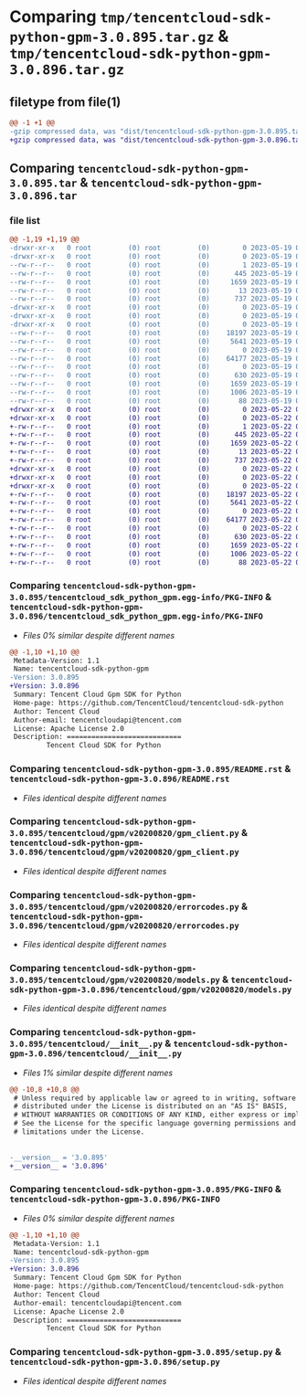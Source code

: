 # Comparing `tmp/tencentcloud-sdk-python-gpm-3.0.895.tar.gz` & `tmp/tencentcloud-sdk-python-gpm-3.0.896.tar.gz`

## filetype from file(1)

```diff
@@ -1 +1 @@
-gzip compressed data, was "dist/tencentcloud-sdk-python-gpm-3.0.895.tar", last modified: Fri May 19 02:51:49 2023, max compression
+gzip compressed data, was "dist/tencentcloud-sdk-python-gpm-3.0.896.tar", last modified: Mon May 22 00:23:56 2023, max compression
```

## Comparing `tencentcloud-sdk-python-gpm-3.0.895.tar` & `tencentcloud-sdk-python-gpm-3.0.896.tar`

### file list

```diff
@@ -1,19 +1,19 @@
-drwxr-xr-x   0 root         (0) root         (0)        0 2023-05-19 02:51:49.000000 tencentcloud-sdk-python-gpm-3.0.895/
-drwxr-xr-x   0 root         (0) root         (0)        0 2023-05-19 02:51:49.000000 tencentcloud-sdk-python-gpm-3.0.895/tencentcloud_sdk_python_gpm.egg-info/
--rw-r--r--   0 root         (0) root         (0)        1 2023-05-19 02:51:49.000000 tencentcloud-sdk-python-gpm-3.0.895/tencentcloud_sdk_python_gpm.egg-info/dependency_links.txt
--rw-r--r--   0 root         (0) root         (0)      445 2023-05-19 02:51:49.000000 tencentcloud-sdk-python-gpm-3.0.895/tencentcloud_sdk_python_gpm.egg-info/SOURCES.txt
--rw-r--r--   0 root         (0) root         (0)     1659 2023-05-19 02:51:49.000000 tencentcloud-sdk-python-gpm-3.0.895/tencentcloud_sdk_python_gpm.egg-info/PKG-INFO
--rw-r--r--   0 root         (0) root         (0)       13 2023-05-19 02:51:49.000000 tencentcloud-sdk-python-gpm-3.0.895/tencentcloud_sdk_python_gpm.egg-info/top_level.txt
--rw-r--r--   0 root         (0) root         (0)      737 2023-05-19 02:51:49.000000 tencentcloud-sdk-python-gpm-3.0.895/README.rst
-drwxr-xr-x   0 root         (0) root         (0)        0 2023-05-19 02:51:49.000000 tencentcloud-sdk-python-gpm-3.0.895/tencentcloud/
-drwxr-xr-x   0 root         (0) root         (0)        0 2023-05-19 02:51:49.000000 tencentcloud-sdk-python-gpm-3.0.895/tencentcloud/gpm/
-drwxr-xr-x   0 root         (0) root         (0)        0 2023-05-19 02:51:49.000000 tencentcloud-sdk-python-gpm-3.0.895/tencentcloud/gpm/v20200820/
--rw-r--r--   0 root         (0) root         (0)    18197 2023-05-19 02:51:49.000000 tencentcloud-sdk-python-gpm-3.0.895/tencentcloud/gpm/v20200820/gpm_client.py
--rw-r--r--   0 root         (0) root         (0)     5641 2023-05-19 02:51:49.000000 tencentcloud-sdk-python-gpm-3.0.895/tencentcloud/gpm/v20200820/errorcodes.py
--rw-r--r--   0 root         (0) root         (0)        0 2023-05-19 02:51:49.000000 tencentcloud-sdk-python-gpm-3.0.895/tencentcloud/gpm/v20200820/__init__.py
--rw-r--r--   0 root         (0) root         (0)    64177 2023-05-19 02:51:49.000000 tencentcloud-sdk-python-gpm-3.0.895/tencentcloud/gpm/v20200820/models.py
--rw-r--r--   0 root         (0) root         (0)        0 2023-05-19 02:51:49.000000 tencentcloud-sdk-python-gpm-3.0.895/tencentcloud/gpm/__init__.py
--rw-r--r--   0 root         (0) root         (0)      630 2023-05-19 02:51:49.000000 tencentcloud-sdk-python-gpm-3.0.895/tencentcloud/__init__.py
--rw-r--r--   0 root         (0) root         (0)     1659 2023-05-19 02:51:49.000000 tencentcloud-sdk-python-gpm-3.0.895/PKG-INFO
--rw-r--r--   0 root         (0) root         (0)     1006 2023-05-19 02:51:49.000000 tencentcloud-sdk-python-gpm-3.0.895/setup.py
--rw-r--r--   0 root         (0) root         (0)       88 2023-05-19 02:51:49.000000 tencentcloud-sdk-python-gpm-3.0.895/setup.cfg
+drwxr-xr-x   0 root         (0) root         (0)        0 2023-05-22 00:23:56.000000 tencentcloud-sdk-python-gpm-3.0.896/
+drwxr-xr-x   0 root         (0) root         (0)        0 2023-05-22 00:23:56.000000 tencentcloud-sdk-python-gpm-3.0.896/tencentcloud_sdk_python_gpm.egg-info/
+-rw-r--r--   0 root         (0) root         (0)        1 2023-05-22 00:23:56.000000 tencentcloud-sdk-python-gpm-3.0.896/tencentcloud_sdk_python_gpm.egg-info/dependency_links.txt
+-rw-r--r--   0 root         (0) root         (0)      445 2023-05-22 00:23:56.000000 tencentcloud-sdk-python-gpm-3.0.896/tencentcloud_sdk_python_gpm.egg-info/SOURCES.txt
+-rw-r--r--   0 root         (0) root         (0)     1659 2023-05-22 00:23:56.000000 tencentcloud-sdk-python-gpm-3.0.896/tencentcloud_sdk_python_gpm.egg-info/PKG-INFO
+-rw-r--r--   0 root         (0) root         (0)       13 2023-05-22 00:23:56.000000 tencentcloud-sdk-python-gpm-3.0.896/tencentcloud_sdk_python_gpm.egg-info/top_level.txt
+-rw-r--r--   0 root         (0) root         (0)      737 2023-05-22 00:23:55.000000 tencentcloud-sdk-python-gpm-3.0.896/README.rst
+drwxr-xr-x   0 root         (0) root         (0)        0 2023-05-22 00:23:56.000000 tencentcloud-sdk-python-gpm-3.0.896/tencentcloud/
+drwxr-xr-x   0 root         (0) root         (0)        0 2023-05-22 00:23:56.000000 tencentcloud-sdk-python-gpm-3.0.896/tencentcloud/gpm/
+drwxr-xr-x   0 root         (0) root         (0)        0 2023-05-22 00:23:56.000000 tencentcloud-sdk-python-gpm-3.0.896/tencentcloud/gpm/v20200820/
+-rw-r--r--   0 root         (0) root         (0)    18197 2023-05-22 00:23:55.000000 tencentcloud-sdk-python-gpm-3.0.896/tencentcloud/gpm/v20200820/gpm_client.py
+-rw-r--r--   0 root         (0) root         (0)     5641 2023-05-22 00:23:55.000000 tencentcloud-sdk-python-gpm-3.0.896/tencentcloud/gpm/v20200820/errorcodes.py
+-rw-r--r--   0 root         (0) root         (0)        0 2023-05-22 00:23:55.000000 tencentcloud-sdk-python-gpm-3.0.896/tencentcloud/gpm/v20200820/__init__.py
+-rw-r--r--   0 root         (0) root         (0)    64177 2023-05-22 00:23:55.000000 tencentcloud-sdk-python-gpm-3.0.896/tencentcloud/gpm/v20200820/models.py
+-rw-r--r--   0 root         (0) root         (0)        0 2023-05-22 00:23:55.000000 tencentcloud-sdk-python-gpm-3.0.896/tencentcloud/gpm/__init__.py
+-rw-r--r--   0 root         (0) root         (0)      630 2023-05-22 00:23:55.000000 tencentcloud-sdk-python-gpm-3.0.896/tencentcloud/__init__.py
+-rw-r--r--   0 root         (0) root         (0)     1659 2023-05-22 00:23:56.000000 tencentcloud-sdk-python-gpm-3.0.896/PKG-INFO
+-rw-r--r--   0 root         (0) root         (0)     1006 2023-05-22 00:23:55.000000 tencentcloud-sdk-python-gpm-3.0.896/setup.py
+-rw-r--r--   0 root         (0) root         (0)       88 2023-05-22 00:23:56.000000 tencentcloud-sdk-python-gpm-3.0.896/setup.cfg
```

### Comparing `tencentcloud-sdk-python-gpm-3.0.895/tencentcloud_sdk_python_gpm.egg-info/PKG-INFO` & `tencentcloud-sdk-python-gpm-3.0.896/tencentcloud_sdk_python_gpm.egg-info/PKG-INFO`

 * *Files 0% similar despite different names*

```diff
@@ -1,10 +1,10 @@
 Metadata-Version: 1.1
 Name: tencentcloud-sdk-python-gpm
-Version: 3.0.895
+Version: 3.0.896
 Summary: Tencent Cloud Gpm SDK for Python
 Home-page: https://github.com/TencentCloud/tencentcloud-sdk-python
 Author: Tencent Cloud
 Author-email: tencentcloudapi@tencent.com
 License: Apache License 2.0
 Description: ============================
         Tencent Cloud SDK for Python
```

### Comparing `tencentcloud-sdk-python-gpm-3.0.895/README.rst` & `tencentcloud-sdk-python-gpm-3.0.896/README.rst`

 * *Files identical despite different names*

### Comparing `tencentcloud-sdk-python-gpm-3.0.895/tencentcloud/gpm/v20200820/gpm_client.py` & `tencentcloud-sdk-python-gpm-3.0.896/tencentcloud/gpm/v20200820/gpm_client.py`

 * *Files identical despite different names*

### Comparing `tencentcloud-sdk-python-gpm-3.0.895/tencentcloud/gpm/v20200820/errorcodes.py` & `tencentcloud-sdk-python-gpm-3.0.896/tencentcloud/gpm/v20200820/errorcodes.py`

 * *Files identical despite different names*

### Comparing `tencentcloud-sdk-python-gpm-3.0.895/tencentcloud/gpm/v20200820/models.py` & `tencentcloud-sdk-python-gpm-3.0.896/tencentcloud/gpm/v20200820/models.py`

 * *Files identical despite different names*

### Comparing `tencentcloud-sdk-python-gpm-3.0.895/tencentcloud/__init__.py` & `tencentcloud-sdk-python-gpm-3.0.896/tencentcloud/__init__.py`

 * *Files 1% similar despite different names*

```diff
@@ -10,8 +10,8 @@
 # Unless required by applicable law or agreed to in writing, software
 # distributed under the License is distributed on an "AS IS" BASIS,
 # WITHOUT WARRANTIES OR CONDITIONS OF ANY KIND, either express or implied.
 # See the License for the specific language governing permissions and
 # limitations under the License.
 
 
-__version__ = '3.0.895'
+__version__ = '3.0.896'
```

### Comparing `tencentcloud-sdk-python-gpm-3.0.895/PKG-INFO` & `tencentcloud-sdk-python-gpm-3.0.896/PKG-INFO`

 * *Files 0% similar despite different names*

```diff
@@ -1,10 +1,10 @@
 Metadata-Version: 1.1
 Name: tencentcloud-sdk-python-gpm
-Version: 3.0.895
+Version: 3.0.896
 Summary: Tencent Cloud Gpm SDK for Python
 Home-page: https://github.com/TencentCloud/tencentcloud-sdk-python
 Author: Tencent Cloud
 Author-email: tencentcloudapi@tencent.com
 License: Apache License 2.0
 Description: ============================
         Tencent Cloud SDK for Python
```

### Comparing `tencentcloud-sdk-python-gpm-3.0.895/setup.py` & `tencentcloud-sdk-python-gpm-3.0.896/setup.py`

 * *Files identical despite different names*

